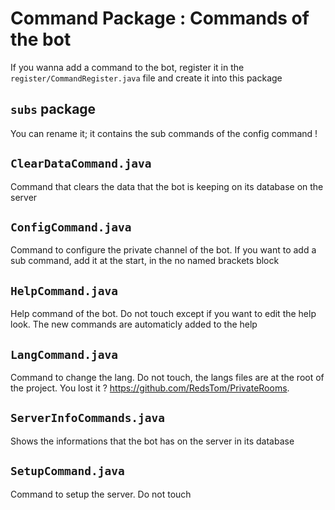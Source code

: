 # Command Package : Commands of the bot

If you wanna add a command to the bot, register it in the ``register/CommandRegister.java`` file and create it into this package

## ``subs`` package
You can rename it; it contains the sub commands of the config command !

## ``ClearDataCommand.java``
Command that clears the data that the bot is keeping on its database on the server

## ``ConfigCommand.java``
Command to configure the private channel of the bot. If you want to add a sub command, add it at the start, in the no named brackets block

## ``HelpCommand.java``
Help command of the bot. Do not touch except if you want to edit the help look. The new commands are automaticly added to the help

## ``LangCommand.java``
Command to change the lang. Do not touch, the langs files are at the root of the project. You lost it ? https://github.com/RedsTom/PrivateRooms.

## ``ServerInfoCommands.java``
Shows the informations that the bot has on the server in its database

## ``SetupCommand.java``
Command to setup the server. Do not touch
